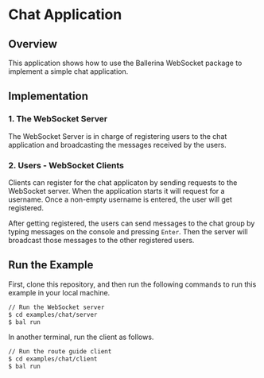 # Chat Application

## Overview

This application shows how to use the Ballerina WebSocket package to implement a simple chat application.

## Implementation

### 1. The WebSocket Server
The WebSocket Server is in charge of registering users to the chat application and broadcasting the messages received by the users.

### 2. Users - WebSocket Clients
Clients can register for the chat applicaton by sending requests to the WebSocket server. When the application starts it will request for a username. Once a non-empty username is entered, the user will get registered.

After getting registered, the users can send messages to the chat group by typing messages on the console and pressing `Enter`. Then the server will broadcast those messages to the other registered users.
## Run the Example

First, clone this repository, and then run the following commands to run this example in your local machine.

```sh
// Run the WebSocket server
$ cd examples/chat/server
$ bal run
```

In another terminal, run the client as follows.
```sh
// Run the route guide client
$ cd examples/chat/client
$ bal run
```